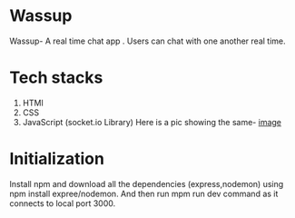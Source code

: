 # Wassup
Wassup- A real time chat app . Users can chat with one another real time.

# Tech stacks
1. HTMl
2. CSS
3. JavaScript (socket.io Library)
Here is a pic showing the same-
[image](https://github.com/01DarshanPatni/wassup/blob/master/picture.png)

# Initialization

Install npm and download all the dependencies (express,nodemon) using npm install expree/nodemon.
And then run mpm run dev command as it connects to local port 3000.

